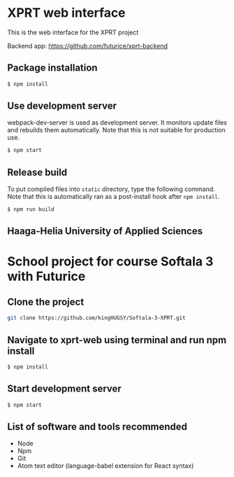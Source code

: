 # XPRT web interface

This is the web interface for the XPRT project

Backend app: https://github.com/futurice/xprt-backend

## Package installation
```bash
$ npm install
```

## Use development server
webpack-dev-server is used as development server.
It monitors update files and rebuilds them automatically.
Note that this is not suitable for production use.

```bash
$ npm start
```

## Release build
To put compiled files into `static` directory, type the following command.
Note that this is automatically ran as a post-install hook after `npm install`.

```bash
$ npm run build
```

## Haaga-Helia University of Applied Sciences
# School project for course Softala 3 with Futurice

## Clone the project

```bash
git clone https://github.com/kingHUGSY/Softala-3-XPRT.git
```

## Navigate to xprt-web using terminal and run npm install
```bash
$ npm install
```

## Start development server
```bash
$ npm start
```

## List of software and tools recommended
* Node
* Npm
* Git
* Atom text editor (language-babel extension for React syntax)

